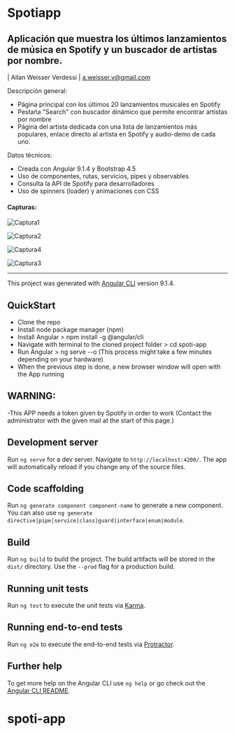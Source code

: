 # Spotiapp

## Aplicación que muestra los últimos lanzamientos de música en Spotify y un buscador de artistas por nombre.
| Allan Weisser Verdessi
| a.weisser.v@gmail.com


Descripción general:

  - Página principal con los últimos 20 lanzamientos musicales en Spotify
  - Pestaña "Search" con buscador dinámico que permite encontrar artistas por nombre
  - Página del artista dedicada con una lista de lanzamientos más populares, enlace directo al artista en Spotify y audio-demo de cada uno.


Datos técnicos:

  - Creada con Angular 9.1.4 y Bootstrap 4.5
  - Uso de componentes, rutas, servicios, pipes y observables
  - Consulta la API de Spotify para desarrolladores
  - Uso de spinners (loader) y animaciones con CSS
  
  #### Capturas:
  
![Captura1](https://user-images.githubusercontent.com/19677373/87847491-bed55600-c8a6-11ea-9cfb-7cc616a16755.PNG)

![Captura2](https://user-images.githubusercontent.com/19677373/87847493-c137b000-c8a6-11ea-9fe6-f33f8e5fd0ac.PNG)

![Captura4](https://user-images.githubusercontent.com/19677373/87847497-c3017380-c8a6-11ea-92e7-4bc05dbb8157.PNG)

![Captura3](https://user-images.githubusercontent.com/19677373/87847494-c268dd00-c8a6-11ea-9e01-6d8c1a8b3d63.PNG)

----------

This project was generated with [Angular CLI](https://github.com/angular/angular-cli) version 9.1.4.

## QuickStart

- Clone the repo
- Install node package manager (npm)
- Install Angular > npm install -g @angular/cli
- Navigate with terminal to the cloned project folder > cd spoti-app
- Run Angular > ng serve --o (This process might take a few minutes depending on your hardware)
- When the previous step is done, a new browser window will open with the App running

## WARNING:

-This APP needs a token given by Spotify in order to work (Contact the administrator with the given mail at the start of this page.)

## Development server

Run `ng serve` for a dev server. Navigate to `http://localhost:4200/`. The app will automatically reload if you change any of the source files.

## Code scaffolding

Run `ng generate component component-name` to generate a new component. You can also use `ng generate directive|pipe|service|class|guard|interface|enum|module`.

## Build

Run `ng build` to build the project. The build artifacts will be stored in the `dist/` directory. Use the `--prod` flag for a production build.

## Running unit tests

Run `ng test` to execute the unit tests via [Karma](https://karma-runner.github.io).

## Running end-to-end tests

Run `ng e2e` to execute the end-to-end tests via [Protractor](http://www.protractortest.org/).

## Further help

To get more help on the Angular CLI use `ng help` or go check out the [Angular CLI README](https://github.com/angular/angular-cli/blob/master/README.md).
# spoti-app

